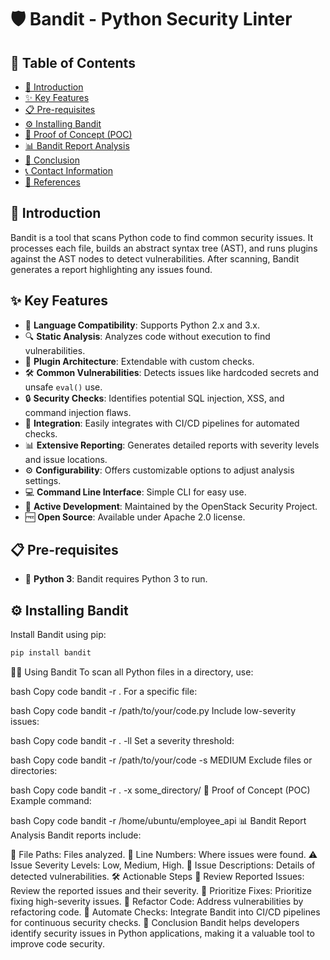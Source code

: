 # 🛡️ Bandit - Python Security Linter

## 📑 Table of Contents
- [📖 Introduction](#-introduction)
- [✨ Key Features](#-key-features)
- [📋 Pre-requisites](#-pre-requisites)
- [⚙️ Installing Bandit](#️-installing-bandit)
- [🚀 Proof of Concept (POC)](#-proof-of-concept-poc)
- [📊 Bandit Report Analysis](#-bandit-report-analysis)
- [🏁 Conclusion](#-conclusion)
- [📞 Contact Information](#-contact-information)
- [🔗 References](#-references)

## 📖 Introduction
Bandit is a tool that scans Python code to find common security issues. It processes each file, builds an abstract syntax tree (AST), and runs plugins against the AST nodes to detect vulnerabilities. After scanning, Bandit generates a report highlighting any issues found.

## ✨ Key Features
- 🐍 **Language Compatibility**: Supports Python 2.x and 3.x.
- 🔍 **Static Analysis**: Analyzes code without execution to find vulnerabilities.
- 🔌 **Plugin Architecture**: Extendable with custom checks.
- 🛠️ **Common Vulnerabilities**: Detects issues like hardcoded secrets and unsafe `eval()` use.
- 🔒 **Security Checks**: Identifies potential SQL injection, XSS, and command injection flaws.
- 🔗 **Integration**: Easily integrates with CI/CD pipelines for automated checks.
- 📊 **Extensive Reporting**: Generates detailed reports with severity levels and issue locations.
- ⚙️ **Configurability**: Offers customizable options to adjust analysis settings.
- 💻 **Command Line Interface**: Simple CLI for easy use.
- 🚀 **Active Development**: Maintained by the OpenStack Security Project.
- 🆓 **Open Source**: Available under Apache 2.0 license.

## 📋 Pre-requisites
- 🐍 **Python 3**: Bandit requires Python 3 to run.

## ⚙️ Installing Bandit
Install Bandit using pip:

```bash
pip install bandit
```
🧑‍💻 Using Bandit
To scan all Python files in a directory, use:

bash
Copy code
bandit -r .
For a specific file:

bash
Copy code
bandit -r /path/to/your/code.py
Include low-severity issues:

bash
Copy code
bandit -r . -ll
Set a severity threshold:

bash
Copy code
bandit -r /path/to/your/code -s MEDIUM
Exclude files or directories:

bash
Copy code
bandit -r . -x some_directory/
🚀 Proof of Concept (POC)
Example command:

bash
Copy code
bandit -r /home/ubuntu/employee_api
📊 Bandit Report Analysis
Bandit reports include:

📁 File Paths: Files analyzed.
🔢 Line Numbers: Where issues were found.
⚠️ Issue Severity Levels: Low, Medium, High.
📝 Issue Descriptions: Details of detected vulnerabilities.
🛠️ Actionable Steps
📄 Review Reported Issues: Review the reported issues and their severity.
🚨 Prioritize Fixes: Prioritize fixing high-severity issues.
🔄 Refactor Code: Address vulnerabilities by refactoring code.
🔁 Automate Checks: Integrate Bandit into CI/CD pipelines for continuous security checks.
🏁 Conclusion
Bandit helps developers identify security issues in Python applications, making it a valuable tool to improve code security.


